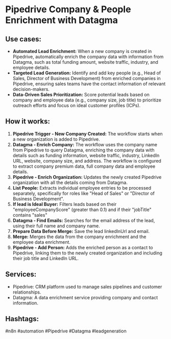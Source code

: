 # Pipedrive Company & People Enrichment with Datagma

## Use cases:

- **Automated Lead Enrichment:** When a new company is created in Pipedrive, automatically enrich the company data with information from Datagma, such as total funding amount, website traffic, industry, and employee details.
- **Targeted Lead Generation:** Identify and add key people (e.g., Head of Sales, Director of Business Development) from enriched companies in Pipedrive, ensuring sales teams have the contact information of relevant decision-makers.
- **Data-Driven Sales Prioritization:** Score potential leads based on company and employee data (e.g., company size, job title) to prioritize outreach efforts and focus on ideal customer profiles (ICPs).

## How it works:

1.  **Pipedrive Trigger - New Company Created:** The workflow starts when a new organization is added to Pipedrive.
2.  **Datagma - Enrich Company:** The workflow uses the company name from Pipedrive to query Datagma, enriching the company data with details such as funding information, website traffic, industry, LinkedIn URL, website, company size, and address. The workflow is configured to extract company premium data, full company data and employee details.
3.  **Pipedrive - Enrich Organization:** Updates the newly created Pipedrive organization with all the details coming from Datagma.
4.  **List People:** Extracts individual employee entries to be processed separately, specifically for roles like "Head of Sales" or "Director of Business Development".
5.  **If lead is Ideal Buyer:** Filters leads based on their "employeeCompanyScore" (greater than 0.1) and if their "jobTitle" contains "sales"
6.  **Datagma - Find Emails:** Searches for the email address of the lead, using their full name and company name.
7.  **Prepare Data Before Merge:** Save the lead linkedInUrl and email.
8.  **Merge:** Merges the data from the company enrichment and the employee data enrichment.
9.  **Pipedrive - Add Person:** Adds the enriched person as a contact to Pipedrive, linking them to the newly created organization and including their job title and LinkedIn URL.

## Services:

*   Pipedrive: CRM platform used to manage sales pipelines and customer relationships.
*   Datagma: A data enrichment service providing company and contact information.

## Hashtags:

#n8n #automation #Pipedrive #Datagma #leadgeneration
